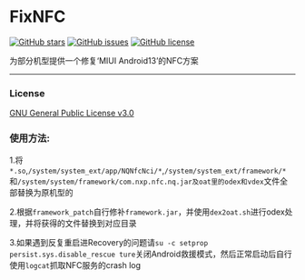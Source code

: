 # FixNFC

<a href="https://github.com/Weverses/FixNFC/stargazers"><img alt="GitHub stars" src="https://img.shields.io/github/stars/Weverses/FixNFC"></a> <a href="https://github.com/Weverses/FixNFC/issues"><img alt="GitHub issues" src="https://img.shields.io/github/issues/Weverses/FixNFC"></a> <a href="https://github.com/Weverses/FixNFC/blob/main/LICENSE"><img alt="GitHub license" src="https://img.shields.io/github/license/Weverses/FixNFC"></a>

为部分机型提供一个修复‘MIUI Android13’的NFC方案

---


### License
[GNU General Public License v3.0](https://github.com/YifePlayte/MaxFreeForm/blob/main/LICENSE)

### 使用方法:
1.将`*.so`,`/system/system_ext/app/NQNfcNci/*`,`/system/system_ext/framework/*`和`/system/system/framework/com.nxp.nfc.nq.jar及oat里的odex和vdex`文件全部替换为原机型的

2.根据`framework_patch`自行修补`framework.jar`，并使用`dex2oat.sh`进行odex处理，并将获得的文件替换到对应目录

3.如果遇到反复重启进Recovery的问题请`su -c setprop persist.sys.disable_rescue ture`关闭Android救援模式，然后正常启动后自行使用`logcat`抓取NFC服务的crash log